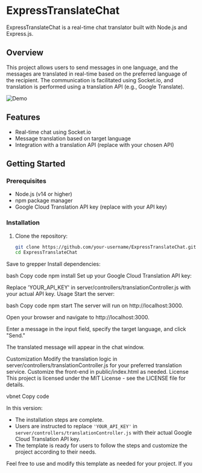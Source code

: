 # ExpressTranslateChat

ExpressTranslateChat is a real-time chat translator built with Node.js and Express.js.

## Overview

This project allows users to send messages in one language, and the messages are translated in real-time based on the preferred language of the recipient. The communication is facilitated using Socket.io, and translation is performed using a translation API (e.g., Google Translate).

![Demo](/path/to/demo.gif)

## Features

- Real-time chat using Socket.io
- Message translation based on target language
- Integration with a translation API (replace with your chosen API)

## Getting Started

### Prerequisites

- Node.js (v14 or higher)
- npm package manager
- Google Cloud Translation API key (replace with your API key)

### Installation

1. Clone the repository:

   ```bash
   git clone https://github.com/your-username/ExpressTranslateChat.git
   cd ExpressTranslateChat
Save to grepper
Install dependencies:

bash
Copy code
npm install
Set up your Google Cloud Translation API key:

Replace 'YOUR_API_KEY' in server/controllers/translationController.js with your actual API key.
Usage
Start the server:

bash
Copy code
npm start
The server will run on http://localhost:3000.

Open your browser and navigate to http://localhost:3000.

Enter a message in the input field, specify the target language, and click "Send."

The translated message will appear in the chat window.

Customization
Modify the translation logic in server/controllers/translationController.js for your preferred translation service.
Customize the front-end in public/index.html as needed.
License
This project is licensed under the MIT License - see the LICENSE file for details.

vbnet
Copy code

In this version:

- The installation steps are complete.
- Users are instructed to replace `'YOUR_API_KEY'` in `server/controllers/translationController.js` with their actual Google Cloud Translation API key.
- The template is ready for users to follow the steps and customize the project according to their needs.

Feel free to use and modify this template as needed for your project. If you